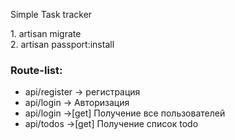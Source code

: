 <p>Simple Task tracker</p>
1. artisan migrate  <br>
2. artisan passport:install <br>
<h3>Route-list: </h3>
<ul>
<li>api/register -> регистрация </li>
<li>api/login -> Авторизация </li>
<li>api/login ->[get] Получение все пользователей  </li>
<li>api/todos ->[get] Получение список todo </li>
</ul>


